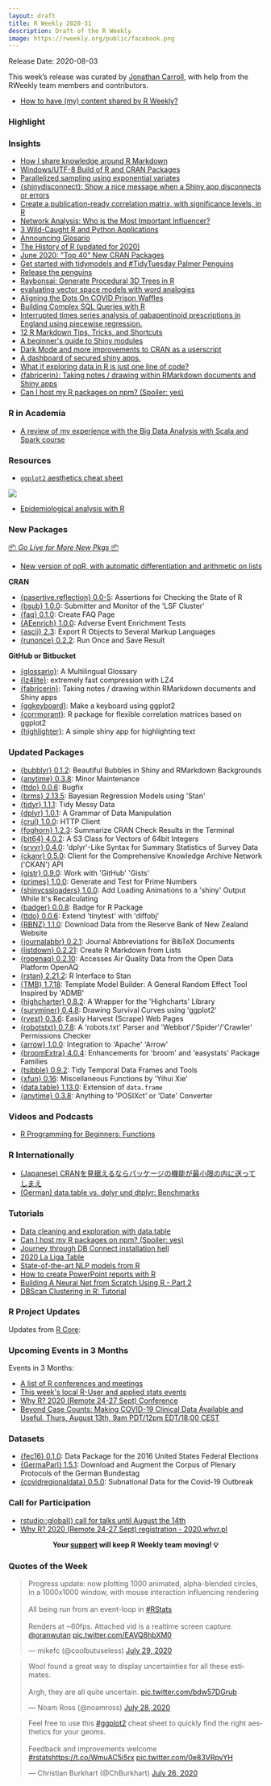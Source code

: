 ```yaml
---
layout: draft
title: R Weekly 2020-31
description: Draft of the R Weekly
image: https://rweekly.org/public/facebook.png
---
```


Release Date: 2020-08-03

This week’s release was curated by [Jonathan Carroll](https://twitter.com/carroll_jono), with help from the RWeekly team members and contributors.

+ [How to have (my) content shared by R Weekly?](https://github.com/rweekly/rweekly.org#how-to-have-my-content-shared-by-r-weekly)


###  Highlight



### Insights

+ [How I share knowledge around R Markdown](https://themockup.blog/posts/2020-07-25-meta-rmarkdown/)
+ [Windows/UTF-8 Build of R and CRAN Packages](https://developer.r-project.org/Blog/public/2020/07/30/windows/utf-8-build-of-r-and-cran-packages/)
+ [Parallelized sampling using exponential variates](https://blogs.rstudio.com/tensorflow/posts/2020-07-29-parallelized-sampling)
+ [{shinydisconnect}: Show a nice message when a Shiny app disconnects or errors](https://deanattali.com/blog/shinydisconnect-package/)
+ [Create a publication-ready correlation matrix, with significance levels, in R](https://paulvanderlaken.com/2020/07/28/publication-ready-correlation-matrix-significance-r/)
+ [Network Analysis: Who is the Most Important Influencer?](https://blog.ephorie.de/network-analysis-who-is-the-most-important-influencer)
+ [3 Wild-Caught R and Python Applications](https://blog.rstudio.com/2020/07/28/practical-interoperability/)
+ [Announcing Glosario](https://education.rstudio.com/blog/2020/07/announcing-glosario/)
+ [The History of R (updated for 2020)](https://blog.revolutionanalytics.com/2020/07/the-history-of-r-updated-for-2020.html)
+ [June 2020: "Top 40" New CRAN Packages](https://rviews.rstudio.com/2020/07/27/june-2020-top-40-new-cran-packages/)
+ [Get started with tidymodels and #TidyTuesday Palmer Penguins](https://juliasilge.com/blog/palmer-penguins/)
+ [Release the penguins](https://education.rstudio.com/blog/2020/07/palmerpenguins-cran/)
+ [Raybonsai: Generate Procedural 3D Trees in R](https://www.tylermw.com/raybonsai-generate-procedural-3d-trees-in-r/)
+ [evaluating vector space models with word analogies](https://jtimm.net/2020/07/26/evaluating-vector-space-models-with-word-analogies/)
+ [Aligning the Dots On COVID Prison Waffles](https://rud.is/b/2020/07/24/aligning-the-dots-on-covid-prison-waffles/)
+ [Building Complex SQL Queries with R](http://daranzolin.github.io/2020-07-24-building-sql-queries/)
+ [Interrupted times series analysis of gabapentinoid prescriptions in England using piecewise regression.](https://www.painblogr.org/2020-07-03-piecewise-regression)
+ [12 R Markdown Tips, Tricks, and Shortcuts](https://www.dataquest.io/blog/r-markdown-tips-tricks-and-shortcuts/)
+ [A beginner's guide to Shiny modules](https://emilyriederer.netlify.app/post/shiny-modules/) 
+ [Dark Mode and more improvements to CRAN as a userscript](https://github.com/chainsawriot/cranitup)
+ [A dashboard of secured shiny apps.](https://www.tychobra.com/posts/2020-07-17-a-dashboard-of-polished-shiny-apps/)
+ [What if exploring data in R is just one line of code?](https://rolkra.github.io/start-to-explore/)
+ [{fabricerin}: Taking notes / drawing within RMarkdown documents and Shiny apps](https://ihaddadenfodil.com/post/taking-notes-in-rmarkdown-using-the-fabricerin-package/)
+ [Can I host my R packages on npm? (Spoiler: yes)](https://colinfay.me/r-package-npm/)

###  R in Academia

+ [A review of my experience with the Big Data Analysis with Scala and Spark course](https://jozef.io/r924-big-data-spark-scala-review/)

###  Resources

+ [`ggplot2` aesthetics cheat sheet](https://drive.google.com/file/d/1Dvul1p6TYH6gWJzZRwpE0YX1dO0hDF-b/view)

![](https://raw.githubusercontent.com/rweekly/image/master/2020-31/ggplot2aes.png)

+ [Epidemiological analysis with R](https://dentaldatascience.org/post/epidemiological-analysis-with-r/)

###  New Packages

<p class="added-hostname"><a href="https://rweekly.org/live" target="_blank" class="externalLink">📦 <i>Go Live for More New Pkgs</i> 📦</a></p>

+ [New version of pqR, with automatic differentiation and arithmetic on lists](https://radfordneal.wordpress.com/2020/07/25/new-version-of-pqr-with-automatic-differentiation-and-arithmetic-on-lists/)

**CRAN**

+ [{pasertive.reflection} 0.0-5](https://cran.r-project.org/package=assertive.reflection): Assertions for Checking the State of R
+ [{bsub} 1.0.0](https://cran.r-project.org/package=bsub): Submitter and Monitor of the 'LSF Cluster'
+ [{faq} 0.1.0](https://cran.r-project.org/package=faq): Create FAQ Page
+ [{AEenrich} 1.0.0](https://cran.r-project.org/package=AEenrich): Adverse Event Enrichment Tests
+ [{ascii} 2.3](https://cran.r-project.org/package=ascii): Export R Objects to Several Markup Languages
+ [{runonce} 0.2.2](https://cran.r-project.org/package=runonce): Run Once and Save Result

**GitHub or Bitbucket**

+ [{glossario}](https://github.com/carpentries/glosario-r/): A Multilingual Glossary
+ [{lz4lite}](https://coolbutuseless.github.io/2020/06/16/introducing-lz4lite-extremely-fast-compression-with-lz4/): extremely fast compression with LZ4
+ [{fabricerin}](https://ihaddadenfodil.com/post/taking-notes-in-rmarkdown-using-the-fabricerin-package/): Taking notes / drawing within RMarkdown documents and Shiny apps
+ [{ggkeyboard}](https://github.com/sharlagelfand/ggkeyboard): Make a keyboard using ggplot2
+ [{corrmorant}](https://github.com/r-link/corrmorant): R package for flexible correlation matrices based on ggplot2
+ [{highlighter}](https://github.com/r4fun/highlighter): A simple shiny app for highlighting text

### Updated Packages

+ [{bubblyr} 0.1.2](https://github.com/feddelegrand7/bubblyr): Beautiful Bubbles in Shiny and RMarkdown Backgrounds
+ [{anytime} 0.3.8](http://dirk.eddelbuettel.com/blog/2020/07/24#anytime_0.3.8): Minor Maintenance
+ [{ttdo} 0.0.6](http://dirk.eddelbuettel.com/blog/2020/07/28#ttdo_0.0.6): Bugfix
+ [{brms} 2.13.5](https://cran.r-project.org/package=brms): Bayesian Regression Models using 'Stan'
+ [{tidyr} 1.1.1](https://cran.r-project.org/package=tidyr): Tidy Messy Data
+ [{dplyr} 1.0.1](https://cran.r-project.org/package=dplyr): A Grammar of Data Manipulation
+ [{crul} 1.0.0](https://cran.r-project.org/package=crul): HTTP Client
+ [{foghorn} 1.2.3](https://cran.r-project.org/package=foghorn): Summarize CRAN Check Results in the Terminal
+ [{bit64} 4.0.2](https://cran.r-project.org/package=bit64): A S3 Class for Vectors of 64bit Integers
+ [{srvyr} 0.4.0](https://cran.r-project.org/package=srvyr): 'dplyr'-Like Syntax for Summary Statistics of Survey Data
+ [{ckanr} 0.5.0](https://cran.r-project.org/package=ckanr): Client for the Comprehensive Knowledge Archive Network ('CKAN') API
+ [{gistr} 0.9.0](https://cran.r-project.org/package=gistr): Work with 'GitHub' 'Gists'
+ [{primes} 1.0.0](https://cran.r-project.org/package=primes): Generate and Test for Prime Numbers
+ [{shinycssloaders} 1.0.0](https://cran.r-project.org/package=shinycssloaders): Add Loading Animations to a 'shiny' Output While It's Recalculating
+ [{badger} 0.0.8](https://cran.r-project.org/package=badger): Badge for R Package
+ [{ttdo} 0.0.6](https://cran.r-project.org/package=ttdo): Extend 'tinytest' with 'diffobj'
+ [{RBNZ} 1.1.0](https://cran.r-project.org/package=RBNZ): Download Data from the Reserve Bank of New Zealand Website
+ [{journalabbr} 0.2.1](https://cran.r-project.org/package=journalabbr): Journal Abbreviations for BibTeX Documents
+ [{listdown} 0.2.21](https://cran.r-project.org/package=listdown): Create R Markdown from Lists
+ [{ropenaq} 0.2.10](https://cran.r-project.org/package=ropenaq): Accesses Air Quality Data from the Open Data Platform OpenAQ
+ [{rstan} 2.21.2](https://cran.r-project.org/package=rstan): R Interface to Stan
+ [{TMB} 1.7.18](https://cran.r-project.org/package=TMB): Template Model Builder: A General Random Effect Tool Inspired by 'ADMB'
+ [{highcharter} 0.8.2](https://cran.r-project.org/package=highcharter): A Wrapper for the 'Highcharts' Library
+ [{survminer} 0.4.8](https://cran.r-project.org/package=survminer): Drawing Survival Curves using 'ggplot2'
+ [{rvest} 0.3.6](https://cran.r-project.org/package=rvest): Easily Harvest (Scrape) Web Pages
+ [{robotstxt} 0.7.8](https://cran.r-project.org/package=robotstxt): A 'robots.txt' Parser and 'Webbot'/'Spider'/'Crawler' Permissions Checker
+ [{arrow} 1.0.0](https://cran.r-project.org/package=arrow): Integration to 'Apache' 'Arrow'
+ [{broomExtra} 4.0.4](https://cran.r-project.org/package=broomExtra): Enhancements for 'broom' and 'easystats' Package Families
+ [{tsibble} 0.9.2](https://cran.r-project.org/package=tsibble): Tidy Temporal Data Frames and Tools
+ [{xfun} 0.16](https://cran.r-project.org/package=xfun): Miscellaneous Functions by 'Yihui Xie'
+ [{data.table} 1.13.0](https://cran.r-project.org/package=data.table): Extension of `data.frame`
+ [{anytime} 0.3.8](https://cran.r-project.org/package=anytime): Anything to 'POSIXct' or 'Date' Converter

###  Videos and Podcasts

+ [R Programming for Beginners: Functions](https://www.youtube.com/watch?v=pXA350-o0v8)

### R Internationally

+ [(Japanese) CRANを見据えるならパッケージの機能が最小限の内に送ってしまえ](https://blog.atusy.net/2020/07/27/creating-package/)
+ [(German) data.table vs. dplyr und dtplyr: Benchmarks](https://statistik-dresden.de/archives/16275)

###  Tutorials

+ [Data cleaning and exploration with data.table](https://www.meganstodel.com/posts/using-data-table/)
+ [Can I host my R packages on npm? (Spoiler: yes)](https://colinfay.me/r-package-npm/)
+ [Journey through DB Connect installation hell](https://irene.rbind.io/post/db-connect-install/)
+ [2020 La Liga Table](https://otstats.github.io/r/la-liga-table/)
+ [State-of-the-art NLP models from R](https://blogs.rstudio.com/tensorflow/posts/2020-07-30-state-of-the-art-nlp-models-from-r)
+ [How to create PowerPoint reports with R](https://theautomatic.net/2020/07/28/how-to-create-powerpoint-reports-with-r/?utm_source=rss&utm_medium=rss&utm_campaign=how-to-create-powerpoint-reports-with-r)
+ [Building A Neural Net from Scratch Using R - Part 2](https://rviews.rstudio.com/2020/07/24/building-a-neural-net-from-scratch-using-r-part-2/)
+ [DBScan Clustering in R: Tutorial](https://geeksforgeeks.org/dbscan-clustering-in-r-programming/)

<!--<div class="post-more-begin></div><div class="post-more-end"></div>-->

###  R Project Updates

Updates from [R Core](http://developer.r-project.org/blosxom.cgi/R-devel/NEWS):

###  Upcoming Events in 3 Months

Events in 3 Months:

+ [A list of R conferences and meetings](https://jumpingrivers.github.io/meetingsR/events.html)
+ [This week's local R-User and applied stats events](https://community.rstudio.com/c/irl)
+ [Why R? 2020 (Remote 24-27 Sept) Conference](http://2020.whyr.pl/)
+ [Beyond Case Counts: Making COVID-19 Clinical Data Available and Useful. Thurs, August 13th, 9am PDT/12pm EDT/18:00 CEST](https://www.r-consortium.org/blog/2020/07/23/beyond-case-counts-making-covid-19-clinical-data-available-and-useful)

### Datasets

+ [{fec16} 0.1.0](https://cran.r-project.org/package=fec16): Data Package for the 2016 United States Federal Elections
+ [{GermaParl} 1.5.1](https://cran.r-project.org/package=GermaParl): Download and Augment the Corpus of Plenary Protocols of the German Bundestag
+ [{covidregionaldata} 0.5.0](https://cran.r-project.org/package=covidregionaldata): Subnational Data for the Covid-19 Outbreak

###  Call for Participation

+ [rstudio::global() call for talks until August the 14th](https://blog.rstudio.com/2020/07/17/rstudio-global-call-for-talks/)
+ [Why R? 2020 (Remote 24-27 Sept) registration - 2020.whyr.pl](http://whyr.pl/foundation/2020/WhyR-2020-Going-Remote/)

<p class="hide-support added-hostname support-rweekly" style="text-align: center;font-weight: bold;">Your <a class="non-visited externalLink" href="https://www.patreon.com/rweekly" onclick="pas(this)">support</a> will keep R Weekly team moving! 💡</p>

###  Quotes of the Week

<blockquote class="twitter-tweet"><p lang="en" dir="ltr">Progress update: now plotting 1000 animated, alpha-blended circles, in a 1000x1000 window, with mouse interaction influencing rendering<br><br>All being run from an event-loop in <a href="https://twitter.com/hashtag/RStats?src=hash&amp;ref_src=twsrc%5Etfw">#RStats</a> <br><br>Renders at ~60fps. Attached vid is a realtime screen capture. <a href="https://twitter.com/oranwutan?ref_src=twsrc%5Etfw">@oranwutan</a> <a href="https://t.co/EAVQ8hbXM0">pic.twitter.com/EAVQ8hbXM0</a></p>&mdash; mikefc (@coolbutuseless) <a href="https://twitter.com/coolbutuseless/status/1288453302250807296?ref_src=twsrc%5Etfw">July 29, 2020</a></blockquote> <script async src="https://platform.twitter.com/widgets.js" charset="utf-8"></script>

<blockquote class="twitter-tweet"><p lang="en" dir="ltr">Woo! found a great way to display uncertainties for all these estimates.<br><br>Argh, they are all quite uncertain. <a href="https://t.co/bdw57DGrub">pic.twitter.com/bdw57DGrub</a></p>&mdash; Noam Ross (@noamross) <a href="https://twitter.com/noamross/status/1288196946964996096?ref_src=twsrc%5Etfw">July 28, 2020</a></blockquote> <script async src="https://platform.twitter.com/widgets.js" charset="utf-8"></script>

<blockquote class="twitter-tweet"><p lang="en" dir="ltr">Feel free to use this <a href="https://twitter.com/hashtag/ggplot2?src=hash&amp;ref_src=twsrc%5Etfw">#ggplot2</a> cheat sheet to quickly find the right aesthetics for your geoms.<br><br>Feedback and improvements welcome <a href="https://twitter.com/hashtag/rstats?src=hash&amp;ref_src=twsrc%5Etfw">#rstats</a><a href="https://t.co/WmuAC5i5rx">https://t.co/WmuAC5i5rx</a> <a href="https://t.co/0e83VRpvYH">pic.twitter.com/0e83VRpvYH</a></p>&mdash; Christian Burkhart (@ChBurkhart) <a href="https://twitter.com/ChBurkhart/status/1287462411667152897?ref_src=twsrc%5Etfw">July 26, 2020</a></blockquote> <script async src="https://platform.twitter.com/widgets.js" charset="utf-8"></script>
